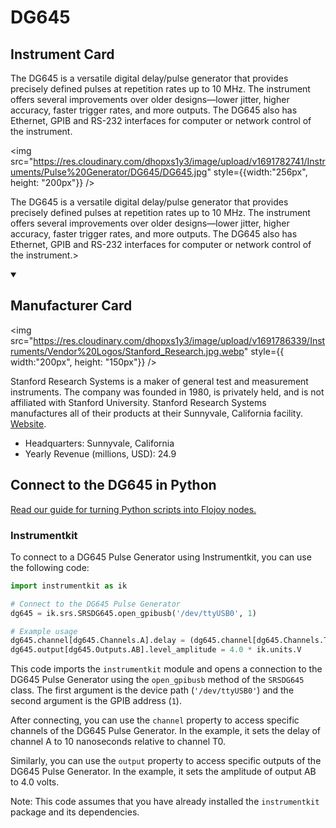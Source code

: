 
# DG645

## Instrument Card

<div className="flex">

<div>

The DG645 is a versatile digital delay/pulse generator that provides precisely defined pulses at repetition rates up to 10 MHz. The instrument offers several improvements over older designs—lower jitter, higher accuracy, faster trigger rates, and more outputs. The DG645 also has Ethernet, GPIB and RS-232 interfaces for computer or network control of the instrument.

</div>

<img src="https://res.cloudinary.com/dhopxs1y3/image/upload/v1691782741/Instruments/Pulse%20Generator/DG645/DG645.jpg" style={{width:"256px", height: "200px"}} />

</div>

The DG645 is a versatile digital delay/pulse generator that provides precisely defined pulses at repetition rates up to 10 MHz. The instrument offers several improvements over older designs—lower jitter, higher accuracy, faster trigger rates, and more outputs. The DG645 also has Ethernet, GPIB and RS-232 interfaces for computer or network control of the instrument.>

<details open>
<summary><h2>Manufacturer Card</h2></summary>

<img src="https://res.cloudinary.com/dhopxs1y3/image/upload/v1691786339/Instruments/Vendor%20Logos/Stanford_Research.jpg.webp" style={{ width:"200px", height: "150px"}} />

Stanford Research Systems is a maker of general test and measurement instruments. The company was founded in 1980, is privately held, and is not affiliated with Stanford University. Stanford Research Systems manufactures all of their products at their Sunnyvale, California facility. <a href="https://www.thinksrs.com/index.html">Website</a>.

<ul>
  <li>Headquarters: Sunnyvale, California</li>
  <li>Yearly Revenue (millions, USD): 24.9</li>
</ul>
</details>

## Connect to the DG645 in Python

[Read our guide for turning Python scripts into Flojoy nodes.](https://docs.flojoy.ai/custom-nodes/creating-custom-node/)


### Instrumentkit

To connect to a DG645 Pulse Generator using Instrumentkit, you can use the following code:

```python
import instrumentkit as ik

# Connect to the DG645 Pulse Generator
dg645 = ik.srs.SRSDG645.open_gpibusb('/dev/ttyUSB0', 1)

# Example usage
dg645.channel[dg645.Channels.A].delay = (dg645.channel[dg645.Channels.T0], 10 * ik.units.ns)
dg645.output[dg645.Outputs.AB].level_amplitude = 4.0 * ik.units.V
```

This code imports the `instrumentkit` module and opens a connection to the DG645 Pulse Generator using the `open_gpibusb` method of the `SRSDG645` class. The first argument is the device path (`'/dev/ttyUSB0'`) and the second argument is the GPIB address (`1`).

After connecting, you can use the `channel` property to access specific channels of the DG645 Pulse Generator. In the example, it sets the delay of channel A to 10 nanoseconds relative to channel T0.

Similarly, you can use the `output` property to access specific outputs of the DG645 Pulse Generator. In the example, it sets the amplitude of output AB to 4.0 volts.

Note: This code assumes that you have already installed the `instrumentkit` package and its dependencies.

